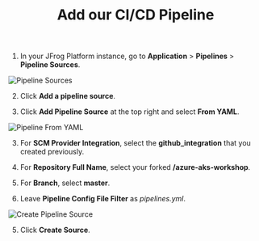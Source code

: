 ﻿---
title: "Add our CI/CD Pipeline"
chapter: false
weight: 53
pre: "<b>5.3 </b>"
---

1. In your JFrog Platform instance, go to **Application** > **Pipelines** > **Pipeline Sources**.

![Pipeline Sources](/images/pipeline-sources.png)

2. Click **Add a pipeline source**.

3. Click **Add Pipeline Source** at the top right and select **From YAML**.

![Pipeline From YAML](/images/pipeline-from-yaml.png)

3. For **SCM Provider Integration**, select the **github_integration** that you created previously.

4. For **Repository Full Name**, select your forked **<username>/azure-aks-workshop**.

4. For **Branch**, select **master**.

4. Leave **Pipeline Config File Filter** as _pipelines.yml_.

![Create Pipeline Source](/images/create-pipeline-source.png)

5. Click **Create Source**.
